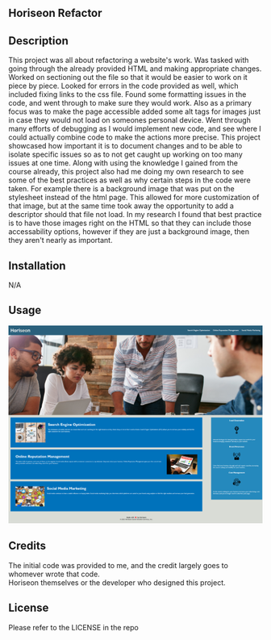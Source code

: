## Horiseon Refactor

## Description

This project was all about refactoring a website's work.  Was tasked with going through the already provided HTML and making appropriate changes.
Worked on sectioning out the file so that it would be easier to work on it piece by piece.  Looked for errors in the code provided as well, which 
included fixing links to the css file.  Found some formatting issues in the code, and went through to make sure they would work.  Also as a primary
focus was to make the page accessible added some alt tags for images just in case they would not load on someones personal device. Went through many 
efforts of debugging as I would implement new code, and see where I could actually combine code to make the actions more precise.  This project showcased
how important it is to document changes and to be able to isolate specific issues so as to not get caught up working on too many issues at one time. 
Along with using the knowledge I gained from the course already, this project also had me doing my own research to see some of the best practices as well
as why certain steps in the code were taken.  For example there is a background image that was put on the stylesheet instead of the html page.  This allowed for
more customization of that image, but at the same time took away the opportunity to add a descriptor should that file not load. In my research I found that best practice
is to have those images right on the HTML so that they can include those accessability options, however if they are just a background image, then they aren't nearly as important.

## Installation

N/A

## Usage

![Horiseon webpage.](./assets/images/horiseonpage.png)

## Credits

The initial code was provided to me, and the credit largely goes to whomever wrote that code.  
Horiseon themselves or the developer who designed this project.

## License

Please refer to the LICENSE in the repo
